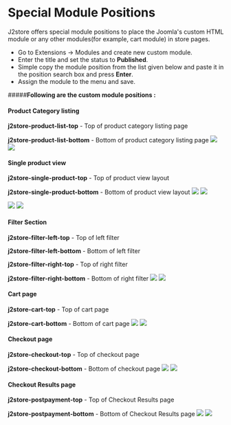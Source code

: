 # Special Module Positions

  J2store offers special module positions to place the Joomla's custom HTML module  or any other modules(for example, cart module) in store pages.
  
  * Go to Extensions -> Modules and create new custom module.
  * Enter the title and set the status to **Published**.
  * Simple copy the module position from the list given below and paste it in the position search box and press **Enter**.
  * Assign the module to the menu and save.
  
  #####**Following are the custom module positions :**

#### Product Category listing

 **j2store-product-list-top** - Top of product category listing page
 
 **j2store-product-list-bottom** - Bottom of product category listing page
 ![](./assets/images/spl_mod_pos_03.png)
 ![](./assets/images/spl_mod_pos_02.png)
 
#### Single product view

 **j2store-single-product-top** - Top of product view layout

 **j2store-single-product-bottom** - Bottom of product view layout
  ![](./assets/images/spl_mod_pos_01.png)
  ![](./assets/images/spl_mod_pos_04.png)
  
  ![](./assets/images/spl_mod_pos_05.png)
  ![](./assets/images/spl_mod_pos_06.png)

#### Filter Section

 **j2store-filter-left-top** - Top of left filter

 **j2store-filter-left-bottom** - Bottom of left filter

 **j2store-filter-right-top** - Top of right filter

 **j2store-filter-right-bottom** - Bottom of right filter
 ![](./assets/images/spl_mod_pos_07.png)
 ![](./assets/images/spl_mod_pos_08.png)

#### Cart page

 **j2store-cart-top** - Top of cart page

 **j2store-cart-bottom** - Bottom of cart page
 ![](./assets/images/spl_mod_pos_09.png)
 ![](./assets/images/spl_mod_pos_10.png)
 
#### Checkout page

 **j2store-checkout-top** - Top of checkout page

 **j2store-checkout-bottom** - Bottom of checkout page
 ![](./assets/images/spl_mod_pos_11.png)
 ![](./assets/images/spl_mod_pos_12.png)
 
#### Checkout Results page

 **j2store-postpayment-top** - Top of Checkout Results page
 
 **j2store-postpayment-bottom** - Bottom of Checkout Results page
 ![](./assets/images/spl_mod_pos_13.png)
 ![](./assets/images/spl_mod_pos_14.png)